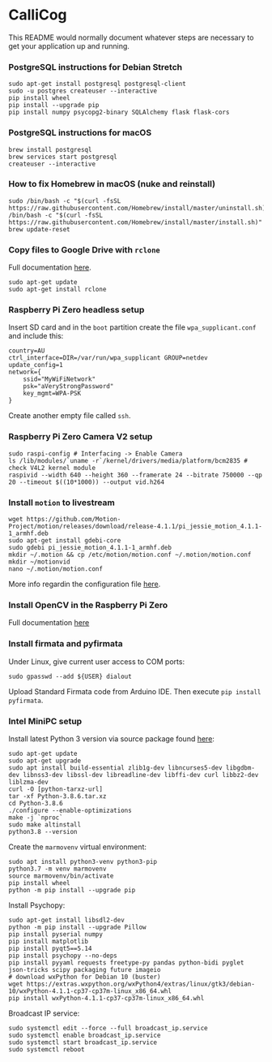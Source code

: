 # CalliCog #

This README would normally document whatever steps are necessary to get your application up and running.

### PostgreSQL instructions for Debian Stretch

	sudo apt-get install postgresql postgresql-client
	sudo -u postgres createuser --interactive
	pip install wheel
	pip install --upgrade pip
	pip install numpy psycopg2-binary SQLAlchemy flask flask-cors

### PostgreSQL instructions for macOS

	brew install postgresql
	brew services start postgresql
	createuser --interactive

### How to fix Homebrew in macOS (nuke and reinstall)

	sudo /bin/bash -c "$(curl -fsSL https://raw.githubusercontent.com/Homebrew/install/master/uninstall.sh)"
	/bin/bash -c "$(curl -fsSL https://raw.githubusercontent.com/Homebrew/install/master/install.sh)"
	brew update-reset

### Copy files to Google Drive with `rclone`

Full documentation [here](https://rclone.org/drive/).

	sudo apt-get update
	sudo apt-get install rclone

### Raspberry Pi Zero headless setup

Insert SD card and in the `boot` partition create the file `wpa_supplicant.conf` and include this:

	country=AU
	ctrl_interface=DIR=/var/run/wpa_supplicant GROUP=netdev
	update_config=1
	network={
		ssid="MyWiFiNetwork"
		psk="aVeryStrongPassword"
		key_mgmt=WPA-PSK
	}

Create another empty file called `ssh`.

### Raspberry Pi Zero Camera V2 setup
	
	sudo raspi-config # Interfacing -> Enable Camera
	ls /lib/modules/`uname -r`/kernel/drivers/media/platform/bcm2835 # check V4L2 kernel module
	raspivid --width 640 --height 360 --framerate 24 --bitrate 750000 --qp 20 --timeout $((10*1000)) --output vid.h264

### Install `motion` to livestream

	wget https://github.com/Motion-Project/motion/releases/download/release-4.1.1/pi_jessie_motion_4.1.1-1_armhf.deb
	sudo apt-get install gdebi-core
	sudo gdebi pi_jessie_motion_4.1.1-1_armhf.deb
	mkdir ~/.motion && cp /etc/motion/motion.conf ~/.motion/motion.conf
	mkdir ~/motionvid
	nano ~/.motion/motion.conf

More info regardin the configuration file [here](https://www.bouvet.no/bouvet-deler/utbrudd/building-a-motion-activated-security-camera-with-the-raspberry-pi-zero).

### Install OpenCV in the Raspberry Pi Zero

Full documentation [here](https://towardsdatascience.com/installing-opencv-in-pizero-w-8e46bd42a3d3)

### Install firmata and pyfirmata

Under Linux, give current user access to COM ports:

	sudo gpasswd --add ${USER} dialout

Upload Standard Firmata code from Arduino IDE. Then execute `pip install pyfirmata`.

### Intel MiniPC setup

Install latest Python 3 version via source package found [here](https://www.python.org/downloads/source/):

	sudo apt-get update
	sudo apt-get upgrade
	sudo apt install build-essential zlib1g-dev libncurses5-dev libgdbm-dev libnss3-dev libssl-dev libreadline-dev libffi-dev curl libbz2-dev liblzma-dev
	curl -O [python-tarxz-url]
	tar -xf Python-3.8.6.tar.xz
	cd Python-3.8.6
	./configure --enable-optimizations
	make -j `nproc`
	sudo make altinstall
	python3.8 --version

Create the `marmovenv` virtual environment:

	sudo apt install python3-venv python3-pip
	python3.7 -m venv marmovenv
	source marmovenv/bin/activate
	pip install wheel
	python -m pip install --upgrade pip

Install Psychopy:

	sudo apt-get install libsdl2-dev
	python -m pip install --upgrade Pillow
	pip install pyserial numpy
	pip install matplotlib
	pip install pyqt5==5.14
	pip install psychopy --no-deps
	pip install pyyaml requests freetype-py pandas python-bidi pyglet json-tricks scipy packaging future imageio
	# download wxPython for Debian 10 (buster)
	wget https://extras.wxpython.org/wxPython4/extras/linux/gtk3/debian-10/wxPython-4.1.1-cp37-cp37m-linux_x86_64.whl
	pip install wxPython-4.1.1-cp37-cp37m-linux_x86_64.whl

Broadcast IP service:

	sudo systemctl edit --force --full broadcast_ip.service
	sudo systemctl enable broadcast_ip.service
	sudo systemctl start broadcast_ip.service
	sudo systemctl reboot